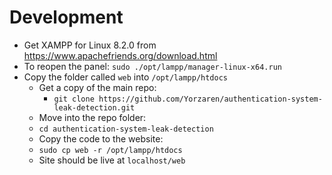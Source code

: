 # Development

* Get XAMPP for Linux 8.2.0 from https://www.apachefriends.org/download.html
* To reopen the panel: ```sudo ./opt/lampp/manager-linux-x64.run```
* Copy the folder called `web` into `/opt/lampp/htdocs`
  * Get a copy of the main repo:
    * `git clone https://github.com/Yorzaren/authentication-system-leak-detection.git`
  * Move into the repo folder:
  * ```cd authentication-system-leak-detection```
  * Copy the code to the website:
  * ```sudo cp web -r /opt/lampp/htdocs```
  * Site should be live at `localhost/web`